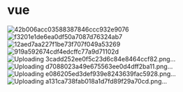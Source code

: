 # vue
 
![42b006acc03588387846ccc932e9076](https://github.com/wangyuening0522/vue2/assets/111636755/c5ecac33-8ab7-45d8-a640-5742c4911f2c)
![f3201e1de6ea0df50a7087d76324ab7](https://github.com/wangyuening0522/vue2/assets/111636755/2a4daf17-ec0a-417c-a5bc-690f78286320)
![12aed7aa227f1be73f707f049a53269](https://github.com/wangyuening0522/vue2/assets/111636755/fc30fcfb-42f7-4fac-871d-c97589293e16)
![919a592674cdf4edcffc77a9d71102d](https://github.com/wangyuening0522/vue2/assets/111636755/554656da-8e22-4dbe-a7f3-8fd64da697ae)
![Uploading 3cadd252ee0f5c23d6c84e8464ccf82.png…]()
![Uploading d7088023a49e675563ee0d4dff2ba11.png…]()
![Uploading e086205ed3def939e8243639fac5928.png…]()
![Uploading a131ca738fab018a1d7fd89f29a70cd.png…]()
